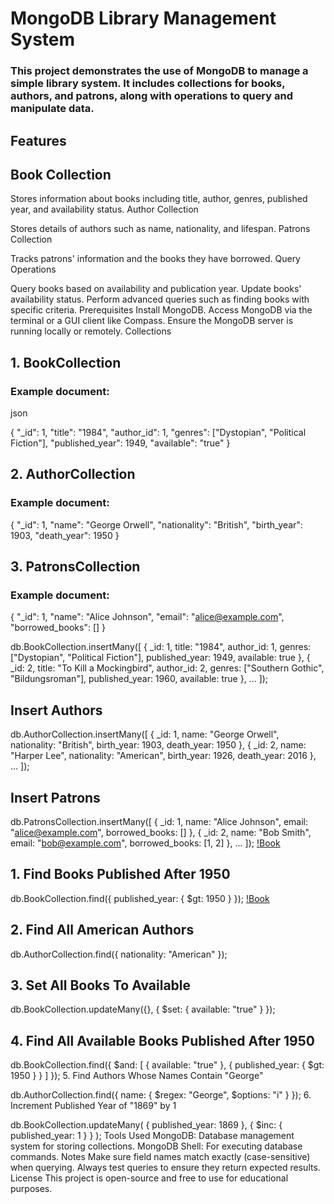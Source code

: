 # MongoDB Library Management System
### This project demonstrates the use of MongoDB to manage a simple library system. It includes collections for books, authors, and patrons, along with operations to query and manipulate data.

## Features
## Book Collection

Stores information about books including title, author, genres, published year, and availability status.
Author Collection

Stores details of authors such as name, nationality, and lifespan.
Patrons Collection

Tracks patrons' information and the books they have borrowed.
Query Operations

Query books based on availability and publication year.
Update books' availability status.
Perform advanced queries such as finding books with specific criteria.
Prerequisites
Install MongoDB.
Access MongoDB via the terminal or a GUI client like Compass.
Ensure the MongoDB server is running locally or remotely.
Collections
## 1. BookCollection
### Example document:

json

{
  "_id": 1,
  "title": "1984",
  "author_id": 1,
  "genres": ["Dystopian", "Political Fiction"],
  "published_year": 1949,
  "available": "true"
}


## 2. AuthorCollection
### Example document:


{
  "_id": 1,
  "name": "George Orwell",
  "nationality": "British",
  "birth_year": 1903,
  "death_year": 1950
}
## 3. PatronsCollection
### Example document:


{
  "_id": 1,
  "name": "Alice Johnson",
  "email": "alice@example.com",
  "borrowed_books": []
}

db.BookCollection.insertMany([
  { _id: 1, title: "1984", author_id: 1, genres: ["Dystopian", "Political Fiction"], published_year: 1949, available: true },
  { _id: 2, title: "To Kill a Mockingbird", author_id: 2, genres: ["Southern Gothic", "Bildungsroman"], published_year: 1960, available: true },
  ...
]);
## Insert Authors

db.AuthorCollection.insertMany([
  { _id: 1, name: "George Orwell", nationality: "British", birth_year: 1903, death_year: 1950 },
  { _id: 2, name: "Harper Lee", nationality: "American", birth_year: 1926, death_year: 2016 },
  ...
]);
## Insert Patrons

db.PatronsCollection.insertMany([
  { _id: 1, name: "Alice Johnson", email: "alice@example.com", borrowed_books: [] },
  { _id: 2, name: "Bob Smith", email: "bob@example.com", borrowed_books: [1, 2] },
  ...
]);
[!Book](/images/book%201.jpg)

## 1. Find Books Published After 1950

db.BookCollection.find({ published_year: { $gt: 1950 } });
[!Book](/images/book%202.jpg)

## 2. Find All American Authors

db.AuthorCollection.find({ nationality: "American" });
## 3. Set All Books To Available

db.BookCollection.updateMany({}, { $set: { available: "true" } });
## 4. Find All Available Books Published After 1950

db.BookCollection.find({
  $and: [
    { available: "true" },
    { published_year: { $gt: 1950 } }
  ]
});
5. Find Authors Whose Names Contain "George"

db.AuthorCollection.find({ name: { $regex: "George", $options: "i" } });
6. Increment Published Year of "1869" by 1

db.BookCollection.updateMany(
  { published_year: 1869 },
  { $inc: { published_year: 1 } }
);
Tools Used
MongoDB: Database management system for storing collections.
MongoDB Shell: For executing database commands.
Notes
Make sure field names match exactly (case-sensitive) when querying.
Always test queries to ensure they return expected results.
License
This project is open-source and free to use for educational purposes.